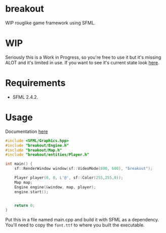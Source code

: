 # breakout
WIP rouglike game framework using SFML.

# WIP
Seriously this is a Work in Progress, so you're free to use it but it's missing ALOT and it's limited in use.
If you want to see it's current state look <a href="https://github.com/Beefywhale/breakout/releases">here</a>.

# Requirements
* SFML 2.4.2.

# Usage
Documentation <a href="http://beefywhale.tk/breakout/documentation/html/annotated.html">here</a>

```cpp
#include <SFML/Graphics.hpp>
#include "breakout/Engine.h"
#include "breakout/Map.h"
#include "breakout/entities/Player.h"

int main() {
    sf::RenderWindow window(sf::VideoMode(800, 600), "breakout");

    Player player(0, 0, L'@', sf::Color(255,255,0));
    Map map;
    Engine engine(&window, map, player);
    engine.start();


    return 0;
}
```
Put this in a file named main.cpp and build it with SFML as a dependency. You'll need to copy the `font.ttf` to where you built the executable.
